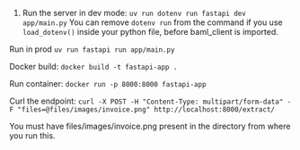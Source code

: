 1. Run the server in dev mode:
   `uv run dotenv run fastapi dev app/main.py`
   You can remove `dotenv run` from the command if you use `load_dotenv()` inside your python file, before baml_client is imported.

Run in prod
`uv run fastapi run app/main.py`

Docker build:
`docker build -t fastapi-app .`

Run container:
`docker run -p 8000:8000 fastapi-app`

Curl the endpoint:
`curl -X POST -H "Content-Type: multipart/form-data" -F "files=@files/images/invoice.png" http://localhost:8000/extract/`

You must have files/images/invoice.png present in the directory from where you run this.

